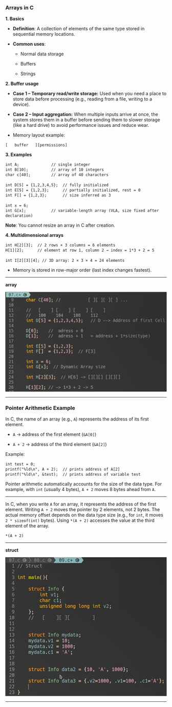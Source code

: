 ### Arrays in C
**1. Basics**
* **Definition**: A collection of elements of the same type stored in sequential memory locations.

* **Common uses**:

  * Normal data storage

  * Buffers

  * Strings

**2. Buffer usage**
* **Case 1 – Temporary read/write storage:**
Used when you need a place to store data before processing (e.g., reading from a file, writing to a device).

* **Case 2 – Input aggregation:**
When multiple inputs arrive at once, the system stores them in a buffer before sending them to slower storage (like a hard drive) to avoid performance issues and reduce wear.

* Memory layout example:

```
[   buffer   ][permissions]
```
**3. Examples**
```
int A;              // single integer
int B[10];          // array of 10 integers
char c[40];         // array of 40 characters

int D[5] = {1,2,3,4,5};  // fully initialized
int E[5] = {1,2,3};      // partially initialized, rest = 0
int F[] = {1,2,3};       // size inferred as 3

int x = 6;
int G[x];           // variable-length array (VLA, size fixed after declaration)
```
**Note**: You cannot resize an array in C after creation.

**4. Multidimensional arrays**
```
int H[2][3];  // 2 rows × 3 columns = 6 elements
H[1][2];      // element at row 1, column 2 → index = 1*3 + 2 = 5

int I[2][3][4]; // 3D array: 2 × 3 × 4 = 24 elements
```
* Memory is stored in row-major order (last index changes fastest).

*******

**array**

![Alt Text](https://github.com/alimzh5/c-course/blob/main/repository/ARRAY.png)
******

### Pointer Arithmetic Example
In C, the name of an array (e.g., `A`) represents the address of its first element.

* `A` → address of the first element (`&A[0]`)

* `A + 2` → address of the third element (`&A[2]`)

Example:

```
int test = 0;
printf("%ld\n", A + 2);  // prints address of A[2]
printf("%ld\n", &test);  // prints address of variable test
```
Pointer arithmetic automatically accounts for the size of the data type. For example, with `int` (usually 4 bytes), `A + 2` moves 8 bytes ahead from `A`.

*******

In C, when you write `A` for an array, it represents the address of the first element. Writing `A + 2` moves the pointer by 2 elements, not 2 bytes. The actual memory offset depends on the data type size (e.g., for `int`, it moves `2 * sizeof(int)` bytes). Using `*(A + 2)` accesses the value at the third element of the array.

```
*(A + 2)

```
****

**struct**

![Alt Text](https://github.com/alimzh5/c-course/blob/main/repository/struct.png)

*****
